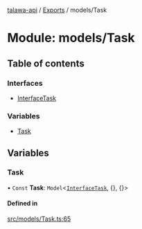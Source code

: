 [talawa-api](../README.md) / [Exports](../modules.md) / models/Task

# Module: models/Task

## Table of contents

### Interfaces

- [InterfaceTask](../interfaces/models_Task.InterfaceTask.md)

### Variables

- [Task](models_Task.md#task)

## Variables

### Task

• `Const` **Task**: `Model`<[`InterfaceTask`](../interfaces/models_Task.InterfaceTask.md), {}, {}\>

#### Defined in

[src/models/Task.ts:65](https://github.com/Nitya-Pasrija/talawa-api/blob/80ec51a/src/models/Task.ts#L65)
